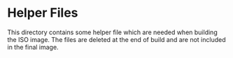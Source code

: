 # Helper Files

This directory contains some helper file which are needed when building the ISO
image. The files are deleted at the end of build and are not included in the
final image.
